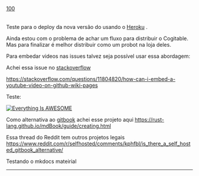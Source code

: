 [100](https://github.com/guilhermeprokisch/ideias/issues/100) 
###### 

Teste para o deploy da nova versão do usando o [Heroku](Heroku) .


Ainda estou com o problema de achar um fluxo para distribuir o Cogitable.  Mas para finalizar é melhor distribuir como um probot na loja deles.


Para embedar videos nas issues talvez seja possível usar essa abordagem:

Achei essa issue no [stackoverflow](stackoverflow)

https://stackoverflow.com/questions/11804820/how-can-i-embed-a-youtube-video-on-github-wiki-pages


Teste:

[![Everything Is AWESOME](Everything-Is-AWESOME)](https://www.youtube.com/watch?v=StTqXEQ2l-Y "Everything Is AWESOME")


Como alternativa ao [gitbook](gitbook) achei esse projeto aqui https://rust-lang.github.io/mdBook/guide/creating.html


Essa thread do Reddit tem outros projetos legais 
https://www.reddit.com/r/selfhosted/comments/kphfbl/is_there_a_self_hosted_gitbook_alternative/


Testando o mkdocs mateirial

-------------------------------------------------------------------------------

